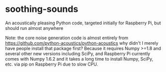 # soothing-sounds
An acoustically pleasing Python code, targeted initially for Raspberry Pi, but should run almost anywhere

Note: the core noise generation code is almost entirely from 
https://github.com/python-acoustics/python-acoustics
why didn't I merely have people install that package first? Because it requires Numpy >=1.8 and several other new versions including SciPy, and Raspberry Pi currently comes with Numpy 1.6.2 and it takes a long time to install Numpy, SciPy, etc. via pip on Raspberry Pi due to slow CPU.


